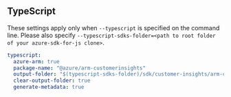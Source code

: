 ## TypeScript

These settings apply only when `--typescript` is specified on the command line.
Please also specify `--typescript-sdks-folder=<path to root folder of your azure-sdk-for-js clone>`.

``` yaml $(typescript)
typescript:
  azure-arm: true
  package-name: "@azure/arm-customerinsights"
  output-folder: "$(typescript-sdks-folder)/sdk/customer-insights/arm-customerinsights"
  clear-output-folder: true
  generate-metadata: true
```
